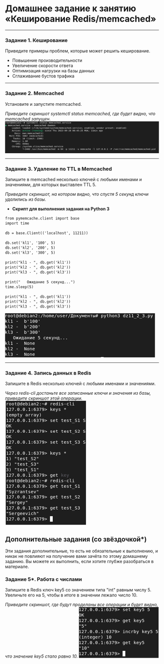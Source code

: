 # Домашнее задание к занятию «Кеширование Redis/memcached»

---

### Задание 1. Кеширование 

Приведите примеры проблем, которые может решить кеширование.

- Повышение производительности
- Увеличение скорости ответа
- Оптимизация нагрузки на базы данных
- Сглаживание бустов трафика

---

### Задание 2. Memcached

Установите и запустите memcached.

*Приведите скриншот systemctl status memcached, где будет видно, что memcached запущен.*
  ![image](https://github.com/GerasimoivSV/git_2/blob/GerasimoivSV-patch-1/1kesh.png)

---

### Задание 3. Удаление по TTL в Memcached

Запишите в memcached несколько ключей с любыми именами и значениями, для которых выставлен TTL 5. 

*Приведите скриншот, на котором видно, что спустя 5 секунд ключи удалились из базы.*

- **Скрипт для выполнения задания на Python 3**
```
from pymemcache.client import base
import time

db = base.Client(('localhost', 11211))

db.set('kl1', '100', 5)
db.set('kl2', '200', 5)
db.set('kl3', '300', 5)

print("kl1 - ", db.get('kl1'))
print("kl2 - ", db.get('kl2'))
print("kl3 - ", db.get('kl3'))

print("   Ожидание 5 секунд...")
time.sleep(5)

print("kl1 - ", db.get('kl1'))
print("kl2 - ", db.get('kl2'))
print("kl3 - ", db.get('kl3'))
```
  ![image](https://github.com/GerasimoivSV/git_2/blob/GerasimoivSV-patch-1/2kesh.png)

---

### Задание 4. Запись данных в Redis

Запишите в Redis несколько ключей с любыми именами и значениями. 

*Через redis-cli достаньте все записанные ключи и значения из базы, приведите скриншот этой операции.*
  ![image](https://github.com/GerasimoivSV/git_2/blob/GerasimoivSV-patch-1/5kesh.png)


## Дополнительные задания (со звёздочкой*)
Эти задания дополнительные, то есть не обязательные к выполнению, и никак не повлияют на получение вами зачёта по этому домашнему заданию. Вы можете их выполнить, если хотите глубже разобраться в материале.

### Задание 5*. Работа с числами 

Запишите в Redis ключ key5 со значением типа "int" равным числу 5. Увеличьте его на 5, чтобы в итоге в значении лежало число 10.  

*Приведите скриншот, где будут проделаны все операции и будет видно, что значение key5 стало равно 10.*
  ![image](https://github.com/GerasimoivSV/git_2/blob/GerasimoivSV-patch-1/4kesh.png)
